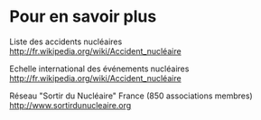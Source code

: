# Pour en savoir plus

Liste des accidents nucléaires  
<http://fr.wikipedia.org/wiki/Accident_nucléaire>

Echelle international des événements nucléaires  
<http://fr.wikipedia.org/wiki/Accident_nucléaire>

Réseau "Sortir du Nucléaire" France (850 associations membres)  
<http://www.sortirdunucleaire.org>
